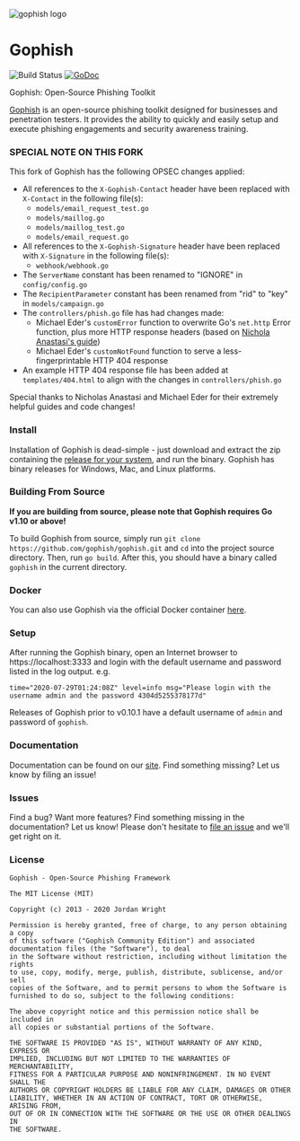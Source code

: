 ![gophish logo](https://raw.github.com/gophish/gophish/master/static/images/gophish_purple.png)

Gophish
=======

![Build Status](https://github.com/gophish/gophish/workflows/CI/badge.svg) [![GoDoc](https://godoc.org/github.com/gophish/gophish?status.svg)](https://godoc.org/github.com/gophish/gophish)

Gophish: Open-Source Phishing Toolkit

[Gophish](https://getgophish.com) is an open-source phishing toolkit designed for businesses and penetration testers. It provides the ability to quickly and easily setup and execute phishing engagements and security awareness training.

### SPECIAL NOTE ON THIS FORK

This fork of Gophish has the following OPSEC changes applied:

- All references to the `X-Gophish-Contact` header have been replaced with `X-Contact` in the following file(s):
  - `models/email_request_test.go`
  - `models/maillog.go`
  - `models/maillog_test.go`
  - `models/email_request.go`
- All references to the `X-Gophish-Signature` header have been replaced with `X-Signature` in the following file(s):
  - `webhook/webhook.go`
- The `ServerName` constant has been renamed to "IGNORE" in `config/config.go`
- The `RecipientParameter` constant has been renamed from "rid" to "key" in `models/campaign.go`
- The `controllers/phish.go` file has had changes made:
  - Michael Eder's `customError` function to overwrite Go's `net.http` Error function, plus more HTTP response headers (based on [Nichola Anastasi's guide](https://www.sprocketsecurity.com/resources/never-had-a-bad-day-phishing-how-to-set-up-gophish-to-evade-security-controls))
  - Michael Eder's `customNotFound` function to serve a less-fingerprintable HTTP 404 response
- An example HTTP 404 response file has been added at `templates/404.html` to align with the changes in `controllers/phish.go`

Special thanks to Nicholas Anastasi and Michael Eder for their extremely helpful guides and code changes!

### Install

Installation of Gophish is dead-simple - just download and extract the zip containing the [release for your system](https://github.com/gophish/gophish/releases/), and run the binary. Gophish has binary releases for Windows, Mac, and Linux platforms.

### Building From Source
**If you are building from source, please note that Gophish requires Go v1.10 or above!**

To build Gophish from source, simply run ```git clone https://github.com/gophish/gophish.git``` and ```cd``` into the project source directory. Then, run ```go build```. After this, you should have a binary called ```gophish``` in the current directory.

### Docker
You can also use Gophish via the official Docker container [here](https://hub.docker.com/r/gophish/gophish/).

### Setup
After running the Gophish binary, open an Internet browser to https://localhost:3333 and login with the default username and password listed in the log output.
e.g.
```
time="2020-07-29T01:24:08Z" level=info msg="Please login with the username admin and the password 4304d5255378177d"
```

Releases of Gophish prior to v0.10.1 have a default username of `admin` and password of `gophish`.

### Documentation

Documentation can be found on our [site](http://getgophish.com/documentation). Find something missing? Let us know by filing an issue!

### Issues

Find a bug? Want more features? Find something missing in the documentation? Let us know! Please don't hesitate to [file an issue](https://github.com/gophish/gophish/issues/new) and we'll get right on it.

### License
```
Gophish - Open-Source Phishing Framework

The MIT License (MIT)

Copyright (c) 2013 - 2020 Jordan Wright

Permission is hereby granted, free of charge, to any person obtaining a copy
of this software ("Gophish Community Edition") and associated documentation files (the "Software"), to deal
in the Software without restriction, including without limitation the rights
to use, copy, modify, merge, publish, distribute, sublicense, and/or sell
copies of the Software, and to permit persons to whom the Software is
furnished to do so, subject to the following conditions:

The above copyright notice and this permission notice shall be included in
all copies or substantial portions of the Software.

THE SOFTWARE IS PROVIDED "AS IS", WITHOUT WARRANTY OF ANY KIND, EXPRESS OR
IMPLIED, INCLUDING BUT NOT LIMITED TO THE WARRANTIES OF MERCHANTABILITY,
FITNESS FOR A PARTICULAR PURPOSE AND NONINFRINGEMENT. IN NO EVENT SHALL THE
AUTHORS OR COPYRIGHT HOLDERS BE LIABLE FOR ANY CLAIM, DAMAGES OR OTHER
LIABILITY, WHETHER IN AN ACTION OF CONTRACT, TORT OR OTHERWISE, ARISING FROM,
OUT OF OR IN CONNECTION WITH THE SOFTWARE OR THE USE OR OTHER DEALINGS IN
THE SOFTWARE.
```
